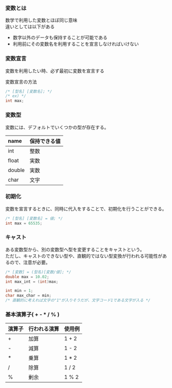 ### 変数とは

数学で利用した変数とほぼ同じ意味<br>
違いとしては以下がある<br>
- 数字以外のデータも保持することが可能である
- 利用前にその変数名を利用することを宣言しなければいけない

### 変数宣言

変数を利用したい時、必ず最初に変数を宣言する

変数宣言の方法

```c
/* [型名] [変数名]; */
/* ex) */
int max;
```

### 変数型

変数には、デフォルトでいくつかの型が存在する。

| name | 保持できる値 |
|:---|:---|
| int | 整数 |
| float | 実数 |
| double | 実数 |
| char | 文字 |

### 初期化

変数を宣言するときに、同時に代入をすることで、初期化を行うことができる。<br>
```c
/* [型名] [変数名] = 値; */
int max = 65535;
```

### キャスト

ある変数型から、別の変数型へ型を変更することをキャストという。<br>
ただし、キャストのできない型や、直観的ではない型変換が行われる可能性があるので、注意が必要。<br>
```c
/* [変数] = (型名)[変数/値]; */
double max = 10.02;
int max_int = (int)max;

int min = 1;
char max_char = min;
/* 直観的に考えれば文字の"1"が入りそうだが、文字コード1である文字が入る */
```
### 基本演算子( + - * / % )

| 演算子 | 行われる演算 | 使用例 |
|:---|:---|:---|
| + | 加算 | 1 + 2 |
| - | 減算 | 1 - 2 |
| * | 乗算 | 1 * 2 |
| / | 除算 | 1 / 2 |
| % | 剰余 | 1 % 2 |
